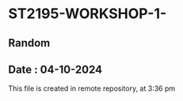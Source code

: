 # ST2195-WORKSHOP-1-

## Random 
## Date : 04-10-2024

This file is created in remote repository, at 3:36 pm
